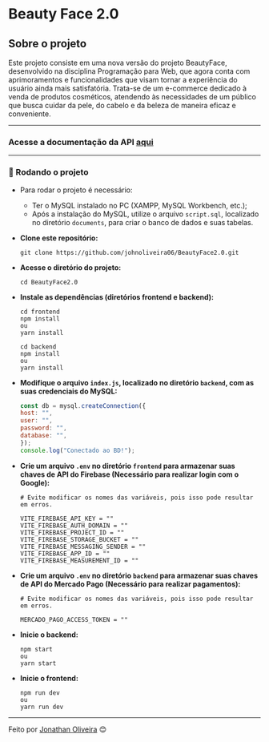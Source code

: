 <h1> Beauty Face 2.0 </h1>

## Sobre o projeto

Este projeto consiste em uma nova versão do projeto BeautyFace, desenvolvido na disciplina Programação para Web, que agora conta com aprimoramentos e funcionalidades que visam tornar a experiência do usuário ainda mais satisfatória. Trata-se de um e-commerce dedicado à venda de produtos cosméticos, atendendo às necessidades de um público que busca cuidar da pele, do cabelo e da beleza de maneira eficaz e conveniente.

---

### Acesse a documentação da API [aqui](https://app.swaggerhub.com/apis-docs/JONATHANFERNANDEZ/ProjectWeb/0.1#/)

---

### 🎲 Rodando o projeto

- Para rodar o projeto é necessário:

  - Ter o MySQL instalado no PC (XAMPP, MySQL Workbench, etc.);
  - Após a instalação do MySQL, utilize o arquivo `script.sql`, localizado no diretório `documents`, para criar o banco de dados e suas tabelas.
    <br/>

- **Clone este repositório:**
  ```shell
  git clone https://github.com/johnoliveira06/BeautyFace2.0.git
  ```
- **Acesse o diretório do projeto:**
  ```shell
  cd BeautyFace2.0
  ```
- **Instale as dependências (diretórios frontend e backend):**

  ```shell
  cd frontend
  npm install
  ou
  yarn install
  ```

  ```shell
  cd backend
  npm install
  ou
  yarn install
  ```

- **Modifique o arquivo `index.js`, localizado no diretório `backend`, com as suas credenciais do MySQL:**
  ```Javascript
  const db = mysql.createConnection({
  host: "",
  user: "",
  password: "",
  database: "",
  });
  console.log("Conectado ao BD!");
  ```
- **Crie um arquivo `.env` no diretório `frontend` para armazenar suas chaves de API do Firebase (Necessário para realizar login com o Google):**

  ```shell
  # Evite modificar os nomes das variáveis, pois isso pode resultar em erros.

  VITE_FIREBASE_API_KEY = ""
  VITE_FIREBASE_AUTH_DOMAIN = ""
  VITE_FIREBASE_PROJECT_ID = ""
  VITE_FIREBASE_STORAGE_BUCKET = ""
  VITE_FIREBASE_MESSAGING_SENDER = ""
  VITE_FIREBASE_APP_ID = ""
  VITE_FIREBASE_MEASUREMENT_ID = ""
  ```

- **Crie um arquivo `.env` no diretório `backend` para armazenar suas chaves de API do Mercado Pago (Necessário para realizar pagamentos):**

  ```shell
  # Evite modificar os nomes das variáveis, pois isso pode resultar em erros.

  MERCADO_PAGO_ACCESS_TOKEN = ""
  ```

- **Inicie o backend:**
  ```shell
  npm start
  ou
  yarn start
  ```
- **Inicie o frontend:**
  ```shell
  npm run dev
  ou
  yarn run dev
  ```

---

Feito por [Jonathan Oliveira](https://github.com/johnoliveira06) 😊
